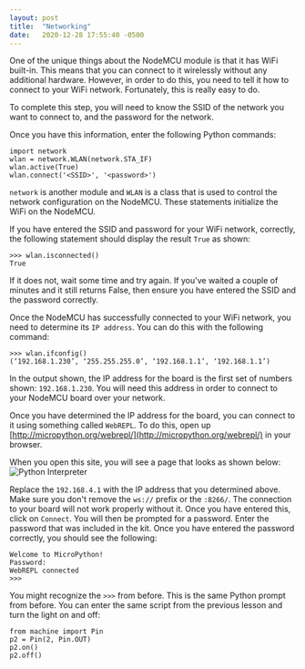 ```yaml
---
layout: post
title:  "Networking"
date:   2020-12-28 17:55:40 -0500
---
```

One of the unique things about the NodeMCU module is that it has WiFi built-in. This means that
you can connect to it wirelessly without any additional hardware. However, in order to do this,
you need to tell it how to connect to your WiFi network. Fortunately, this is really easy to do.

To complete this step, you will need to know the SSID of the network you want to connect to, and
the password for the network.

Once you have this information, enter the following Python commands:
```
import network
wlan = network.WLAN(network.STA_IF)
wlan.active(True)
wlan.connect('<SSID>', '<password>')
```

`network` is another module and `WLAN` is a class that is used to control the network configuration
on the NodeMCU. These statements initialize the WiFi on the NodeMCU.

If you have entered the SSID and password for your WiFi network, correctly, the following statement
should display the result `True` as shown:

```
>>> wlan.isconnected()
True
```

If it does not, wait some time and try again. If you've waited a couple of minutes and it still returns
False, then ensure you have entered the SSID and the password correctly.

Once the NodeMCU has successfully connected to your WiFi network, you need to determine its `IP address`.
You can do this with the following command:

```
>>> wlan.ifconfig()
(‘192.168.1.230’, ‘255.255.255.0’, ‘192.168.1.1’, ‘192.168.1.1’)
```
In the output shown, the IP address for the board is the first set of numbers shown: `192.168.1.230`.
You will need this address in order to connect to your NodeMCU board over your network.

Once you have determined the IP address for the board, you can connect to it using something called
`WebREPL`. To do this, open up [http://micropython.org/webrepl/](http://micropython.org/webrepl/) in
your browser.

When you open this site, you will see a page that looks as shown below:
![Python Interpreter](/NodeMCU/assets/webrepl.png)

Replace the `192.168.4.1` with the IP address that you determined above. Make sure you don't remove the
`ws://` prefix or the `:8266/`. The connection to your board will not work properly without it. Once you
have entered this, click on `Connect`. You will then be prompted for a password. Enter the password that
was included in the kit. Once you have entered the password correctly, you should see the following:

```
Welcome to MicroPython!
Password:
WebREPL connected
>>>
```

You might recognize the `>>>` from before. This is the same Python prompt from before. You can enter the
same script from the previous lesson and turn the light on and off:
```
from machine import Pin
p2 = Pin(2, Pin.OUT)
p2.on()
p2.off()
```
